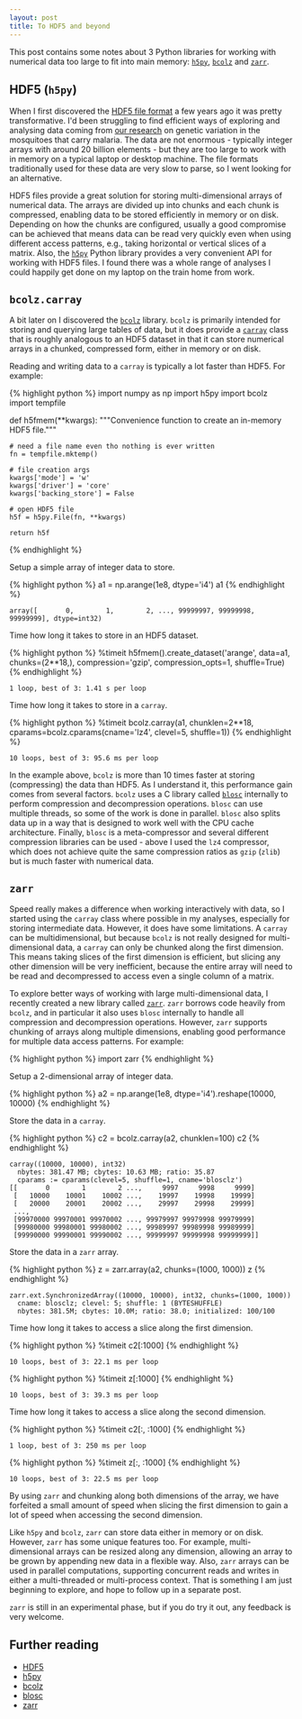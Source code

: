 ```yaml
---
layout: post
title: To HDF5 and beyond
---
```



This post contains some notes about 3 Python libraries for working with numerical data too large to fit into main memory: [``h5py``](http://www.h5py.org/), [``bcolz``](http://bcolz.blosc.org/) and [``zarr``](https://github.com/alimanfoo/zarr).

## HDF5 (``h5py``)

When I first discovered the [HDF5 file format](https://www.hdfgroup.org/HDF5/) a few years ago it was pretty transformative. I'd been struggling to find efficient ways of exploring and analysing data coming from [our research](http://www.malariagen.net/ag1000g) on genetic variation in the mosquitoes that carry malaria. The data are not enormous - typically integer arrays with around 20 billion elements - but they are too large to work with in memory on a typical laptop or desktop machine. The file formats traditionally used for these data are very slow to parse, so I went looking for an alternative.

HDF5 files provide a great solution for storing multi-dimensional arrays of numerical data. The arrays are divided up into chunks and each chunk is compressed, enabling data to be stored efficiently in memory or on disk. Depending on how the chunks are configured, usually a good compromise can be achieved that means data can be read very quickly even when using different access patterns, e.g., taking horizontal or vertical slices of a matrix. Also, the [``h5py``](http://www.h5py.org/) Python library provides a very convenient API for working with HDF5 files. I found there was a whole range of analyses I could happily get done on my laptop on the train home from work.

## ``bcolz.carray``

A bit later on I discovered the [``bcolz``](http://bcolz.blosc.org/) library. ``bcolz`` is primarily intended for storing and querying large tables of data, but it does provide a [``carray``](http://bcolz.blosc.org/reference.html#the-carray-class) class that is roughly analogous to an HDF5 dataset in that it can store numerical arrays in a chunked, compressed form, either in memory or on disk. 

Reading and writing data to a ``carray`` is typically a lot faster than HDF5. For example:


{% highlight python %}
import numpy as np
import h5py
import bcolz
import tempfile


def h5fmem(**kwargs):
    """Convenience function to create an in-memory HDF5 file."""

    # need a file name even tho nothing is ever written
    fn = tempfile.mktemp()

    # file creation args
    kwargs['mode'] = 'w'
    kwargs['driver'] = 'core'
    kwargs['backing_store'] = False

    # open HDF5 file
    h5f = h5py.File(fn, **kwargs)

    return h5f
{% endhighlight %}

Setup a simple array of integer data to store.


{% highlight python %}
a1 = np.arange(1e8, dtype='i4')
a1
{% endhighlight %}




    array([       0,        1,        2, ..., 99999997, 99999998, 99999999], dtype=int32)



Time how long it takes to store in an HDF5 dataset.


{% highlight python %}
%timeit h5fmem().create_dataset('arange', data=a1, chunks=(2**18,), compression='gzip', compression_opts=1, shuffle=True)
{% endhighlight %}

    1 loop, best of 3: 1.41 s per loop


Time how long it takes to store in a ``carray``.


{% highlight python %}
%timeit bcolz.carray(a1, chunklen=2**18, cparams=bcolz.cparams(cname='lz4', clevel=5, shuffle=1))
{% endhighlight %}

    10 loops, best of 3: 95.6 ms per loop


In the example above, ``bcolz`` is more than 10 times faster at storing (compressing) the data than HDF5. As I understand it, this performance gain comes from several factors. ``bcolz`` uses a C library called [``blosc``](https://github.com/blosc/c-blosc) internally to perform compression and decompression operations. ``blosc`` can use multiple threads, so some of the work is done in parallel. ``blosc`` also splits data up in a way that is designed to work well with the CPU cache architecture. Finally, ``blosc`` is a meta-compressor and several different compression libraries can be used - above I used the ``lz4`` compressor, which does not achieve quite the same compression ratios as ``gzip`` (``zlib``) but is much faster with numerical data.

## ``zarr``

Speed really makes a difference when working interactively with data, so I started using the ``carray`` class where possible in my analyses, especially for storing intermediate data. However, it does have some limitations. A ``carray`` can be multidimensional, but because ``bcolz`` is not really designed for multi-dimensional data, a ``carray`` can only be chunked along the first dimension. This means taking slices of the first dimension is efficient, but slicing any other dimension will be very inefficient, because the entire array will need to be read and decompressed to access even a single column of a matrix.

To explore better ways of working with large multi-dimensional data, I recently created a new library called [``zarr``](https://github.com/alimanfoo/zarr). ``zarr`` borrows code heavily from ``bcolz``, and in particular it also uses ``blosc`` internally to handle all compression and decompression operations. However, ``zarr`` supports chunking of arrays along multiple dimensions, enabling good performance for multiple data access patterns. For example:


{% highlight python %}
import zarr
{% endhighlight %}

Setup a 2-dimensional array of integer data.


{% highlight python %}
a2 = np.arange(1e8, dtype='i4').reshape(10000, 10000)
{% endhighlight %}

Store the data in a ``carray``.


{% highlight python %}
c2 = bcolz.carray(a2, chunklen=100)
c2
{% endhighlight %}




    carray((10000, 10000), int32)
      nbytes: 381.47 MB; cbytes: 10.63 MB; ratio: 35.87
      cparams := cparams(clevel=5, shuffle=1, cname='blosclz')
    [[       0        1        2 ...,     9997     9998     9999]
     [   10000    10001    10002 ...,    19997    19998    19999]
     [   20000    20001    20002 ...,    29997    29998    29999]
     ..., 
     [99970000 99970001 99970002 ..., 99979997 99979998 99979999]
     [99980000 99980001 99980002 ..., 99989997 99989998 99989999]
     [99990000 99990001 99990002 ..., 99999997 99999998 99999999]]



Store the data in a ``zarr`` array.


{% highlight python %}
z = zarr.array(a2, chunks=(1000, 1000))
z
{% endhighlight %}




    zarr.ext.SynchronizedArray((10000, 10000), int32, chunks=(1000, 1000))
      cname: blosclz; clevel: 5; shuffle: 1 (BYTESHUFFLE)
      nbytes: 381.5M; cbytes: 10.0M; ratio: 38.0; initialized: 100/100



Time how long it takes to access a slice along the first dimension.


{% highlight python %}
%timeit c2[:1000]
{% endhighlight %}

    10 loops, best of 3: 22.1 ms per loop



{% highlight python %}
%timeit z[:1000]
{% endhighlight %}

    10 loops, best of 3: 39.3 ms per loop


Time how long it takes to access a slice along the second dimension.


{% highlight python %}
%timeit c2[:, :1000]
{% endhighlight %}

    1 loop, best of 3: 250 ms per loop



{% highlight python %}
%timeit z[:, :1000]
{% endhighlight %}

    10 loops, best of 3: 22.5 ms per loop


By using ``zarr`` and chunking along both dimensions of the array, we have forfeited a small amount of speed when slicing the first dimension to gain a lot of speed when accessing the second dimension.

Like ``h5py`` and ``bcolz``, ``zarr`` can store data either in memory or on disk. However, ``zarr`` has some unique features too. For example, multi-dimensional arrays can be resized along any dimension, allowing an array to be grown by appending new data in a flexible way. Also, ``zarr`` arrays can be used in parallel computations, supporting concurrent reads and writes in either a multi-threaded or multi-process context. That is something I am just beginning to explore, and hope to follow up in a separate post.

``zarr`` is still in an experimental phase, but if you do try it out, any feedback is very welcome.

## Further reading

* [HDF5](https://www.hdfgroup.org/HDF5/)
* [h5py](http://www.h5py.org/)
* [bcolz](http://bcolz.blosc.org/)
* [blosc](http://blosc.org/)
* [zarr](https://github.com/alimanfoo/zarr)
